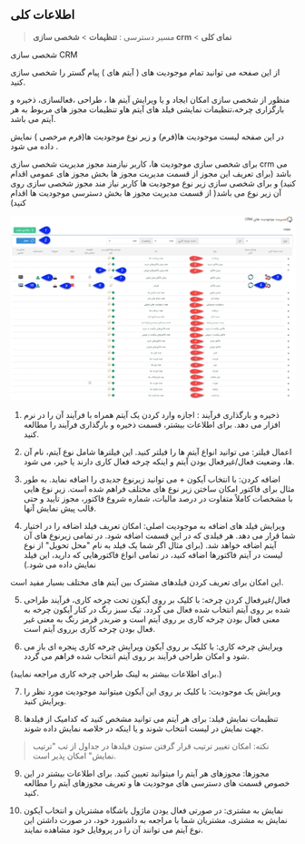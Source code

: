 ﻿## اطلاعات کلی 


> مسیر دسترسی : **تنظیمات** > **شخصی سازی crm** < **نمای کلی**

شخصی سازی CRM

از این صفحه می توانید تمام موجودیت های ( آیتم های ) پیام گستر را شخصی سازی کنید.

منظور از شخصی سازی امکان ایجاد و یا ویرایش آیتم ها ، طراحی ،فعالسازی، ذخیره و بارگزاری چرخه،تنظیمات نمایشی فیلد های آیتم هاو تنظیمات مجوز های مربوط به هر آیتم می باشد.

در این صفحه لیست موجودیت ها(فرم) و زیر نوع موجودیت ها(فرم مرخصی ) نمایش داده می شود .

برای شخصی سازی موجودیت ها، کاربر نیازمند مجوز مدیریت شخصی سازی crm  می باشد (برای تعریف این مجوز از قسمت مدیریت مجوز ها بخش مجوز های عمومی اقدام کنید) و برای شخصی سازی زیر نوع موجودیت ها کاربر نیاز مند مجوز شخصی سازی روی آن زیر نوع می باشد( از قسمت مدیریت مجوز ها بخش دسترسی موجودیت ها اقدام کنید)

![](Personalizing1.png)

1. ذخیره و بارگذاری فرآیند : اجازه وارد کردن یک آیتم همراه با فرآیند آن را در نرم افزار می دهد. برای اطلاعات بیشتر، قسمت ذخیره و بارگذاری فرآیند را مطالعه کنید.

2. اعمال فیلتر: می توانید انواع آیتم ها را فیلتر کنید. این فیلترها شامل نوع آیتم، نام آن ها، وضعیت فعال/غیرفعال بودن آیتم و اینکه چرخه فعال کاری دارند یا خیر، می شود.

3. اضافه کردن: با انتخاب آیکون + می توانید زیرنوع جدیدی را اضافه نماید. به طور مثال برای فاکتور امکان ساختن زیر نوع های مختلف فراهم شده است. زیر نوع هایی با مشخصات کاملاً متفاوت در درصد مالیات، شماره شروع فاکتور، مجوز تأیید و حتی قالب پیش نمایش آنها.

4. ویرایش فیلد های اضافه به موجودیت اصلی: امکان تعریف فیلد اضافه  را در اختیار شما قرار می دهد. هر فیلدی که در این قسمت اضافه شود. در تمامی زیرنوع های آن آیتم اضافه خواهد شد. (برای مثال اگر شما یک فیلد به نام "محل تحویل" از نوع لیست در آیتم فاکتورها اضافه کنید، در تمامی انواع فاکتورهایی که دارید، این فیلد نمایش داده می شود.)

این امکان برای تعریف کردن فیلدهای مشترک بین آیتم های مختلف بسیار مفید است.

5. فعال/غیرفعال کردن چرخه: با کلیک بر روی آیکون تحت چرخه کاری، فرآیند طراحی شده بر روی آیتم انتخاب شده فعال می گردد. تیک سبز رنگ در کنار آیکون چرخه به معنی فعال بودن چرخه کاری بر روی آیتم است و ضربدر قرمز رنگ به معنی غیر فعال بودن چرخه کاری برروی آیتم است.                         

6. ویرایش چرخه کاری: با کلیک بر روی آیکون ویرایش چرخه کاری پنجره ای باز می شود و امکان طراحی فرآیند بر روی آیتم انتخاب شده فراهم می گردد.

(برای اطلاعات بیشتر به لینک طراحی چرخه کاری مراجعه نمایید.)

7. ویرایش یک موجودیت: با کلیک بر روی این آیکون میتوانید موجودیت مورد نظر را ویرایش کنید.

8. تنظیمات نمایش فیلد: برای هر آیتم می توانید مشخص کنید که کدامیک از فیلدها جهت نمایش در لیست انتخاب شوند و یا اینکه در خلاصه نمایش داده شوند.

> نکته: امکان تغییر ترتیب قرار گرفتن ستون فیلدها در جداول از تب "ترتیب نمایش" امکان پذیر است.


9. مجوزها: مجوزهای هر آیتم را میتوانید تعیین کنید. برای اطلاعات بیشتر در این خصوص قسمت های دسترسی های موجودیت ها و تعریف مجوزهای آیتم  را مطالعه کنید.

10. نمایش به مشتری: در صورتی فعال یودن ماژول باشگاه مشتریان و انتخاب آیکون نمایش به مشتری، مشتریان شما با مراجعه به داشبورد خود، در صورت داشتن این نوع آیتم می توانند آن را در پروفایل خود مشاهده نمایند.

 
